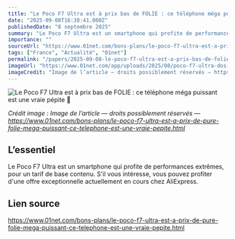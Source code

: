 ```yaml
---
title: "Le Poco F7 Ultra est à prix bas de FOLIE : ce téléphone méga puissant est une vraie pépite 🚀"
date: "2025-09-08T16:38:41.000Z"
publishedDate: "8 septembre 2025"
summary: "Le Poco F7 Ultra est un smartphone qui profite de performances extrêmes, pour un tarif de base contenu. S'il vous intéresse, vous pouvez profiter d'une offre exceptionnelle actuellement en cours chez AliExpress."
importance: ""
sourceUrl: "https://www.01net.com/bons-plans/le-poco-f7-ultra-est-a-prix-de-pure-folie-mega-puissant-ce-telephone-est-une-vraie-pepite.html"
tags: ["France", "Actualité", "01net"]
permalink: "/papers/2025-09-08-le-poco-f7-ultra-est-a-prix-bas-de-folie-ce-telephone-mega-puissant-est-une-vraie-pepite"
imageUrl: "https://www.01net.com/app/uploads/2025/08/poco-f7-ultra-dos-1600x900.jpg"
imageCredit: "Image de l’article — droits possiblement réservés — https://www.01net.com/bons-plans/le-poco-f7-ultra-est-a-prix-de-pure-folie-mega-puissant-ce-telephone-est-une-vraie-pepite.html"
---
```


![Le Poco F7 Ultra est à prix bas de FOLIE : ce téléphone méga puissant est une vraie pépite 🚀](https://www.01net.com/app/uploads/2025/08/poco-f7-ultra-dos-1600x900.jpg)

*Crédit image : Image de l’article — droits possiblement réservés — https://www.01net.com/bons-plans/le-poco-f7-ultra-est-a-prix-de-pure-folie-mega-puissant-ce-telephone-est-une-vraie-pepite.html*

## L’essentiel

Le Poco F7 Ultra est un smartphone qui profite de performances extrêmes, pour un tarif de base contenu. S'il vous intéresse, vous pouvez profiter d'une offre exceptionnelle actuellement en cours chez AliExpress.

## Lien source

https://www.01net.com/bons-plans/le-poco-f7-ultra-est-a-prix-de-pure-folie-mega-puissant-ce-telephone-est-une-vraie-pepite.html
